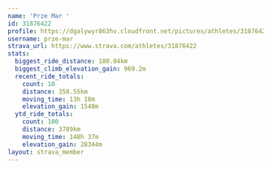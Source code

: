 ```yaml
---
name: 'Prze Mar '
id: 31876422
profile: https://dgalywyr863hv.cloudfront.net/pictures/athletes/31876422/22548952/4/large.jpg
username: prze-mar
strava_url: https://www.strava.com/athletes/31876422
stats:
  biggest_ride_distance: 180.04km
  biggest_climb_elevation_gain: 969.2m
  recent_ride_totals:
    count: 10
    distance: 358.55km
    moving_time: 13h 18m
    elevation_gain: 1548m
  ytd_ride_totals:
    count: 100
    distance: 3789km
    moving_time: 148h 37m
    elevation_gain: 28344m
layout: strava_member
--- 
```


